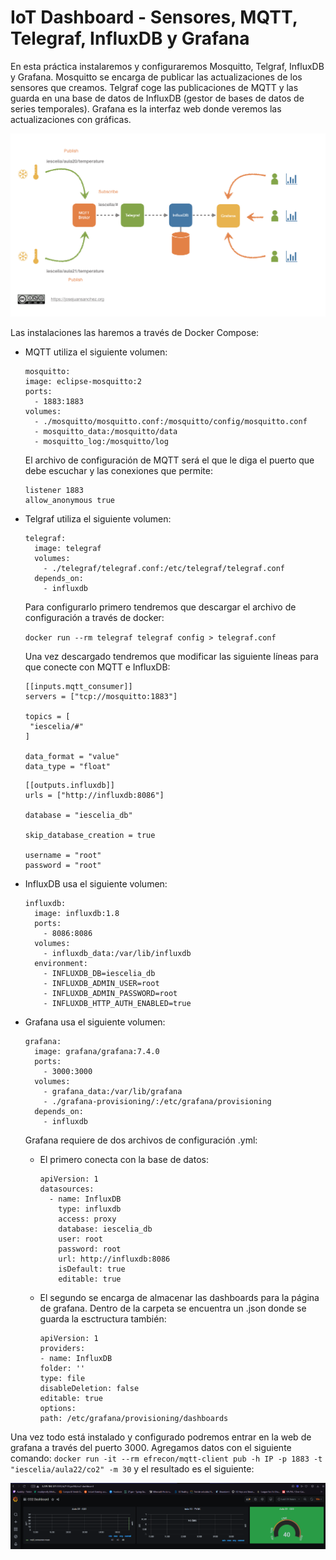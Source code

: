 # IoT Dashboard - Sensores, MQTT, Telegraf, InfluxDB y Grafana

En esta práctica instalaremos y configuraremos Mosquitto, Telgraf, InfluxDB y Grafana. Mosquitto se encarga de publicar las actualizaciones de los sensores que creamos. Telgraf coge las publicaciones de MQTT y las guarda en una base de datos de InfluxDB (gestor de bases de datos de series temporales). Grafana es la interfaz web donde veremos las actualizaciones con gráficas.

![diagrama](https://raw.githubusercontent.com/arr588/iaw-iot/main/img/diagram.png)

Las instalaciones las haremos a través de Docker Compose:

- MQTT utiliza el siguiente volumen:

    ```
  mosquitto:
    image: eclipse-mosquitto:2
    ports:
      - 1883:1883
    volumes:
      - ./mosquitto/mosquitto.conf:/mosquitto/config/mosquitto.conf
      - mosquitto_data:/mosquitto/data
      - mosquitto_log:/mosquitto/log
    ```

    El archivo de configuración de MQTT será el que le diga el puerto que debe escuchar y las conexiones que permite:

    ```
    listener 1883
    allow_anonymous true
    ```

- Telgraf utiliza el siguiente volumen:

    ```
    telegraf:
      image: telegraf
      volumes:
        - ./telegraf/telegraf.conf:/etc/telegraf/telegraf.conf
      depends_on: 
        - influxdb
    ```

    Para configurarlo primero tendremos que descargar el archivo de configuración a través de docker:

    `docker run --rm telegraf telegraf config > telegraf.conf`

    Una vez descargado tendremos que modificar las siguiente líneas para que conecte con MQTT e InfluxDB:

    ```
    [[inputs.mqtt_consumer]]
    servers = ["tcp://mosquitto:1883"] 

    topics = [
     "iescelia/#" 
    ] 

    data_format = "value" 
    data_type = "float"
    ```

    ```
    [[outputs.influxdb]]
    urls = ["http://influxdb:8086"] 

    database = "iescelia_db" 

    skip_database_creation = true 

    username = "root" 
    password = "root"
    ```

- InfluxDB usa el siguiente volumen:

    ```
    influxdb:
      image: influxdb:1.8
      ports:
        - 8086:8086
      volumes:
        - influxdb_data:/var/lib/influxdb
      environment:
        - INFLUXDB_DB=iescelia_db
        - INFLUXDB_ADMIN_USER=root
        - INFLUXDB_ADMIN_PASSWORD=root
        - INFLUXDB_HTTP_AUTH_ENABLED=true
    ```

- Grafana usa el siguiente volumen:

    ```
    grafana:
      image: grafana/grafana:7.4.0
      ports:
        - 3000:3000
      volumes:
        - grafana_data:/var/lib/grafana
        - ./grafana-provisioning/:/etc/grafana/provisioning
      depends_on:
        - influxdb
    ```

    Grafana requiere de dos archivos de configuración .yml:

    - El primero conecta con la base de datos:
        ```
        apiVersion: 1
        datasources:
          - name: InfluxDB
            type: influxdb
            access: proxy
            database: iescelia_db 
            user: root 
            password: root 
            url: http://influxdb:8086 
            isDefault: true
            editable: true
        ```
    
    - El segundo se encarga de almacenar las dashboards para la página de grafana. Dentro de la carpeta se encuentra un .json donde se guarda la esctructura también:

        ```
        apiVersion: 1
        providers:
        - name: InfluxDB
        folder: ''
        type: file
        disableDeletion: false
        editable: true
        options:
        path: /etc/grafana/provisioning/dashboards
        ```

Una vez todo está instalado y configurado podremos entrar en la web de grafana a través del puerto 3000. Agregamos datos con el siguiente comando: `docker run -it --rm efrecon/mqtt-client pub -h IP -p 1883 -t "iescelia/aula22/co2" -m 30` y el resultado es el siguiente:

![grafana](https://raw.githubusercontent.com/arr588/iaw-iot/main/img/Captura%20de%20pantalla%202021-05-27%20110304.png)